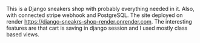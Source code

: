 This is a Django sneakers shop with probably everything needed in it. Also, with connected stripe webhook and PostgreSQL. The site deployed on render https://django-sneakrs-shop-render.onrender.com. 
The interesting features are that cart is saving in django session and I used mostly class based views. 
